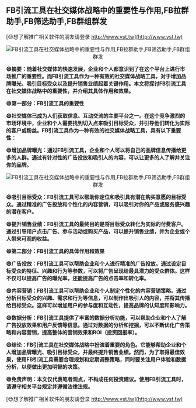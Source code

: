 ## **FB引流工具在社交媒体战略中的重要性与作用,FB拉群助手,FB筛选助手,FB群组群发**

[😍想了解推广相关软件的朋友请登录 http://www.vst.tw](http://www.vst.tw)

 <center><img src="https://vst.tw/MP4/tuiguang/png/2.png" alt="FB引流工具在社交媒体战略中的重要性与作用,FB拉群助手,FB筛选助手,FB群组群发"></center>

**😄摘要：随着社交媒体的快速发展，企业和个人都意识到了在这个平台上进行市场推广的重要性。而FB引流工具作为一种有效的社交媒体战略工具，对于增加品牌曝光、吸引目标受众以及提升销售业绩起着关键作用。本文将探讨FB引流工具在社交媒体战略中的重要性，并介绍其具体作用和效果。**

**😄第一部分：FB引流工具的重要性**

**😄社交媒体已成为人们获取信息、互动交流的主要平台之一。在这个竞争激烈的市场环境中，企业和个人需要找到切入点来吸引目标受众，并引导他们转化为实际的客户或粉丝。FB引流工具作为一种有效的社交媒体战略工具，具有以下重要性：**

**😄增加品牌曝光：通过FB引流工具，企业和个人可以将自己的品牌信息传播给更多的人群。通过有针对性的广告投放和吸引人的内容，可以让更多的人了解并关注你的品牌。**

 <center><img src="https://vst.tw/MP4/tuiguang/png/8.png" alt="FB引流工具在社交媒体战略中的重要性与作用,FB拉群助手,FB筛选助手,FB群组群发"></center>

**😄吸引目标受众：FB引流工具可以帮助你定位和吸引具有潜在购买意愿的目标受众。通过精准的广告投放和个性化的内容营销，可以吸引对你的产品或服务感兴趣的潜在客户。**

**😄提升销售业绩：FB引流工具的最终目的是将目标受众转化为实际的付费客户。通过引导用户点击广告、参与活动或购买产品，可以提升销售业绩，并为企业或个人带来可观的收益。**

**😄第二部分：FB引流工具的具体作用和效果**

**😄广告投放：FB引流工具可以帮助企业和个人进行精准的广告投放。通过设定目标受众的特征、兴趣和行为等参数，可以将广告呈现给最具潜力的受众群体。这样不仅可以提高广告的曝光率，还能提高广告的点击率和转化率。**

**😄内容营销：FB引流工具可以帮助企业和个人制定个性化的内容营销策略。通过分析目标受众的兴趣、需求和行为等信息，可以制作出吸引人的内容，并将其传播给目标受众。这样可以增加用户的参与度和互动性，提高品牌的认知度和影响力。**

**😄数据分析：FB引流工具提供了丰富的数据分析功能，可以帮助企业和个人了解广告投放效果和用户反馈等信息。通过对数据的分析和挖掘，可以不断优化广告策略和内容营销，提高整体的营销效果和ROI（投资回报率）。**

**😄结论：FB引流工具在社交媒体战略中扮演着重要的角色。它能够帮助企业和个人增加品牌曝光、吸引目标受众，并最终提升销售业绩。然而，为了取得最佳效果，使用FB引流工具需要合理规划和定期调整策略，同时要关注用户体验和数据分析，以便做出更加明智的决策。**

**😄免责声明：本文仅代表笔者观点，不构成任何投资建议。使用FB引流工具时，请遵守相关平台规定并遵循法律法规。**

[😍想了解推广相关软件的朋友请登录 http://www.vst.tw](http://www.vst.tw)



